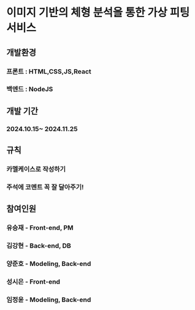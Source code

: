# 이미지 기반의 체형 분석을 통한 가상 피팅 서비스

## 개발환경 
### 프론트 : HTML,CSS,JS,React
### 백엔드 : NodeJS 

## 개발 기간 
### 2024.10.15~ 2024.11.25

## 규칙
### 카멜케이스로 작성하기
### 주석에 코멘트 꼭 잘 달아주기!

## 참여인원
### 유승재 - Front-end, PM
### 김강현 - Back-end, DB
### 양준호 - Modeling, Back-end
### 성시은 - Front-end
### 임정윤 - Modeling, Back-end

